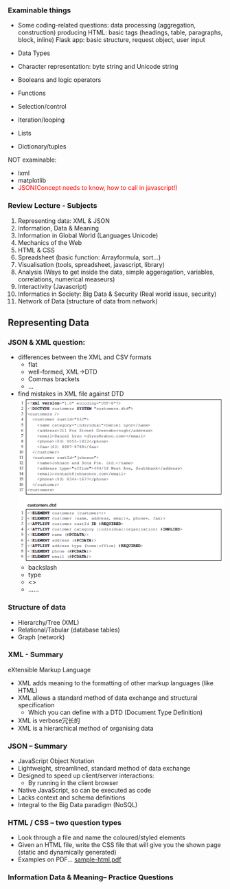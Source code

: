 ### Examinable things
* Some coding-related questions:
    data processing (aggregation, construction)
    producing HTML: basic tags (headings, table, paragraphs, block, inline)
    Flask app: basic structure, request object, user input

* Data Types
* Character representation: byte string and Unicode string
* Booleans and logic operators
* Functions
* Selection/control
* Iteration/looping
* Lists
* Dictionary/tuples

NOT examinable:
* lxml
* matplotlib
* <font color="red">JSON(Concept needs to know, how to call in javascript!) </font> 


### Review Lecture - Subjects
1. Representing data: XML & JSON
2. Information, Data & Meaning
3. Information in Global World (Languages Unicode) 
4. Mechanics of the Web
5. HTML & CSS
6. Spreadsheet (basic function: Arrayformula, sort...)
7. Visualisation (tools, spreadsheet, javascript, library)
8. Analysis (Ways to get inside the data, simple aggeragation, variables, correlations, numerical measeurs)
9. Interactivity (Javascript)
10. Informatics in Society: Big Data & Security (Real world issue, security)
11. Network of Data (structure of data from network)

## Representing Data

### JSON & XML question:
* differences between the XML and CSV formats
    * flat
    * well-formed, XML->DTD
    * Commas brackets
    * ...
* find mistakes in XML file against DTD
    ![Screen Shot 2016-06-01 at 5.22.19 PM.png](resources/71607EB0F7BEF5673A23703F054B429B.png)
    * backslash
    * type
    * <>
    * ......

### Structure of data
* Hierarchy/Tree (XML) 
* Relational/Tabular (database tables) 
* Graph (network)

### XML - Summary
eXtensible Markup Language
* XML adds meaning to the formatting of other markup languages (like HTML)
* XML allows a standard method of data exchange and structural specification
    * Which you can define with a DTD (Document Type Definition)
* XML is verbose冗长的
* XML is a hierarchical method of organising data

### JSON – Summary
* JavaScript Object Notation
* Lightweight, streamlined, standard method of data exchange
* Designed to speed up client/server interactions:
    * By running in the client browser
* Native JavaScript, so can be executed as code
* Lacks context and schema definitions
* Integral to the Big Data paradigm (NoSQL)

### HTML / CSS – two question types
* Look through a file and name the coloured/styled elements
* Given an HTML file, write the CSS file that will give you the shown page (static and dynamically generated)
* Examples on PDF... [sample-html.pdf](resources/553F301647FF5943524453DD302CBFD1.pdf)



### Information Data & Meaning– Practice Questions